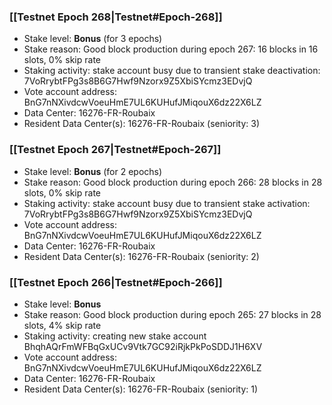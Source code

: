 ### [[Testnet Epoch 268|Testnet#Epoch-268]]
* Stake level: **Bonus** (for 3 epochs)
* Stake reason: Good block production during epoch 267: 16 blocks in 16 slots, 0% skip rate
* Staking activity: stake account busy due to transient stake deactivation: 7VoRrybtFPg3s8B6G7Hwf9Nzorx9Z5XbiSYcmz3EDvjQ
* Vote account address: BnG7nNXivdcwVoeuHmE7UL6KUHufJMiqouX6dz22X6LZ
* Data Center: 16276-FR-Roubaix
* Resident Data Center(s): 16276-FR-Roubaix (seniority: 3)
### [[Testnet Epoch 267|Testnet#Epoch-267]]
* Stake level: **Bonus** (for 2 epochs)
* Stake reason: Good block production during epoch 266: 28 blocks in 28 slots, 0% skip rate
* Staking activity: stake account busy due to transient stake activation: 7VoRrybtFPg3s8B6G7Hwf9Nzorx9Z5XbiSYcmz3EDvjQ
* Vote account address: BnG7nNXivdcwVoeuHmE7UL6KUHufJMiqouX6dz22X6LZ
* Data Center: 16276-FR-Roubaix
* Resident Data Center(s): 16276-FR-Roubaix (seniority: 2)
### [[Testnet Epoch 266|Testnet#Epoch-266]]
* Stake level: **Bonus**
* Stake reason: Good block production during epoch 265: 27 blocks in 28 slots, 4% skip rate
* Staking activity: creating new stake account BhqhAQrFmWFBqGxUCv9Vtk7GC92iRjkPkPoSDDJ1H6XV
* Vote account address: BnG7nNXivdcwVoeuHmE7UL6KUHufJMiqouX6dz22X6LZ
* Data Center: 16276-FR-Roubaix
* Resident Data Center(s): 16276-FR-Roubaix (seniority: 1)